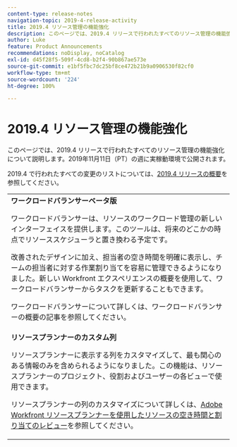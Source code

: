 ```yaml
---
content-type: release-notes
navigation-topic: 2019-4-release-activity
title: 2019.4 リソース管理の機能強化
description: このページでは、2019.4 リリースで行われたすべてのリソース管理の機能強化について説明します。2019年11月11日（PT）の週に実稼動環境で公開されます。
author: Luke
feature: Product Announcements
recommendations: noDisplay, noCatalog
exl-id: d45f28f5-509f-4cd8-b2f4-90b867ae573e
source-git-commit: e1bf5fbc7dc25bf8ce472b21b9a0906530f82cf0
workflow-type: tm+mt
source-wordcount: '224'
ht-degree: 100%

---
```


# 2019.4 リソース管理の機能強化

このページでは、2019.4 リリースで行われたすべてのリソース管理の機能強化について説明します。2019年11月11日（PT）の週に実稼動環境で公開されます。

2019.4 で行われたすべての変更のリストについては、[2019.4 リリースの概要](../../../../product-announcements/product-releases/quarterly-release-archive/2019.4-release-activity/2019-4-release-activity-overview.md)を参照してください。

<table style="table-layout:auto"> 
 <col> 
 <tbody> 
  <tr> 
   <td><strong>ワークロードバランサーベータ版</strong> <p>ワークロードバランサーは、リソースのワークロード管理の新しいインターフェイスを提供します。このツールは、将来のどこかの時点でリソーススケジューラと置き換わる予定です。</p> <p>改善されたデザインに加え、担当者の空き時間を明確に表示し、チームの担当者に対する作業割り当てを容易に管理できるようになりました。新しい Workfront エクスペリエンスの概要を使用して、ワークロードバランサーからタスクを更新することもできます。</p> <p>ワークロードバランサーについて詳しくは、ワークロードバランサーの概要の記事を参照してください。</p> </td> 
  </tr> 
  <tr> 
   <td><strong>リソースプランナーのカスタム列</strong> <p>リソースプランナーに表示する列をカスタマイズして、最も関心のある情報のみを含められるようになりました。この機能は、リソースプランナーのプロジェクト、役割およびユーザーの各ビューで使用できます。</p> <p>リソースプランナーの列のカスタマイズについて詳しくは、<a href="../../../../resource-mgmt/resource-planning/resource-availability-allocation-resource-planner.md" class="MCXref xref" xrefformat="{para}">Adobe Workfront リソースプランナーを使用したリソースの空き時間と割り当てのレビュー</a>を参照してください。</p> </td> 
  </tr> 
 </tbody> 
</table>
